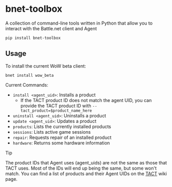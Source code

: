 # bnet-toolbox
A collection of command-line tools written in Python that allow you to interact with the Battle.net client and Agent

```
pip install bnet-toolbox
```

## Usage
To install the current WoW beta client:
```
bnet install wow_beta
```

Current Commands:
- `install <agent_uid>`: Installs a product
  - If the TACT product ID does not match the agent UID, you can provide the TACT product ID with `--tact_product=$product_name_here`
- `uninstall <agent_uid>`: Uninstalls a product
- `update <agent_uid>`: Updates a product
- `products`: Lists the currently installed products
- `sessions`: Lists active game sessions
- `repair`: Requests repair of an installed product
- `hardware`: Returns some hardware information

> [!TIP]
> The product IDs that Agent uses (agent_uids) are not the same as those that TACT uses. Most of the IDs will end up being the same, but some won't match.
> You can find a list of products and their Agent UIDs on the [TACT](https://wowdev.wiki/TACT#Product_Information) wiki page.
